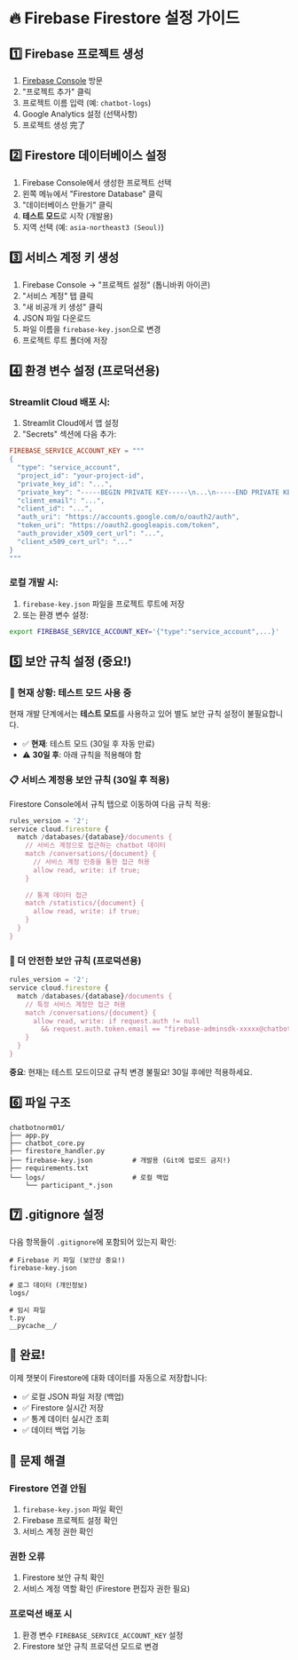 # 🔥 Firebase Firestore 설정 가이드

## 1️⃣ Firebase 프로젝트 생성

1. [Firebase Console](https://console.firebase.google.com/) 방문
2. "프로젝트 추가" 클릭
3. 프로젝트 이름 입력 (예: `chatbot-logs`)
4. Google Analytics 설정 (선택사항)
5. 프로젝트 생성 完了

## 2️⃣ Firestore 데이터베이스 설정

1. Firebase Console에서 생성한 프로젝트 선택
2. 왼쪽 메뉴에서 "Firestore Database" 클릭
3. "데이터베이스 만들기" 클릭
4. **테스트 모드**로 시작 (개발용)
5. 지역 선택 (예: `asia-northeast3 (Seoul)`)

## 3️⃣ 서비스 계정 키 생성

1. Firebase Console → "프로젝트 설정" (톱니바퀴 아이콘)
2. "서비스 계정" 탭 클릭
3. "새 비공개 키 생성" 클릭
4. JSON 파일 다운로드
5. 파일 이름을 `firebase-key.json`으로 변경
6. 프로젝트 루트 폴더에 저장

## 4️⃣ 환경 변수 설정 (프로덕션용)

### Streamlit Cloud 배포 시:
1. Streamlit Cloud에서 앱 설정
2. "Secrets" 섹션에 다음 추가:

```toml
FIREBASE_SERVICE_ACCOUNT_KEY = """
{
  "type": "service_account",
  "project_id": "your-project-id",
  "private_key_id": "...",
  "private_key": "-----BEGIN PRIVATE KEY-----\n...\n-----END PRIVATE KEY-----\n",
  "client_email": "...",
  "client_id": "...",
  "auth_uri": "https://accounts.google.com/o/oauth2/auth",
  "token_uri": "https://oauth2.googleapis.com/token",
  "auth_provider_x509_cert_url": "...",
  "client_x509_cert_url": "..."
}
"""
```

### 로컬 개발 시:
1. `firebase-key.json` 파일을 프로젝트 루트에 저장
2. 또는 환경 변수 설정:
```bash
export FIREBASE_SERVICE_ACCOUNT_KEY='{"type":"service_account",...}'
```

## 5️⃣ 보안 규칙 설정 (중요!)

### 🚨 현재 상황: 테스트 모드 사용 중

현재 개발 단계에서는 **테스트 모드**를 사용하고 있어 별도 보안 규칙 설정이 불필요합니다.
- ✅ **현재**: 테스트 모드 (30일 후 자동 만료)
- ⚠️ **30일 후**: 아래 규칙을 적용해야 함

### 📋 서비스 계정용 보안 규칙 (30일 후 적용)

Firestore Console에서 규칙 탭으로 이동하여 다음 규칙 적용:

```javascript
rules_version = '2';
service cloud.firestore {
  match /databases/{database}/documents {
    // 서비스 계정으로 접근하는 chatbot 데이터
    match /conversations/{document} {
      // 서비스 계정 인증을 통한 접근 허용
      allow read, write: if true;
    }
    
    // 통계 데이터 접근
    match /statistics/{document} {
      allow read, write: if true;
    }
  }
}
```

### 🔐 더 안전한 보안 규칙 (프로덕션용)

```javascript
rules_version = '2';
service cloud.firestore {
  match /databases/{database}/documents {
    // 특정 서비스 계정만 접근 허용
    match /conversations/{document} {
      allow read, write: if request.auth != null 
        && request.auth.token.email == "firebase-adminsdk-xxxxx@chatbot-log-01.iam.gserviceaccount.com";
    }
  }
}
```

**중요**: 현재는 테스트 모드이므로 규칙 변경 불필요! 30일 후에만 적용하세요.

## 6️⃣ 파일 구조

```
chatbotnorm01/
├── app.py
├── chatbot_core.py
├── firestore_handler.py
├── firebase-key.json          # 개발용 (Git에 업로드 금지!)
├── requirements.txt
└── logs/                      # 로컬 백업
    └── participant_*.json
```

## 7️⃣ .gitignore 설정

다음 항목들이 `.gitignore`에 포함되어 있는지 확인:

```
# Firebase 키 파일 (보안상 중요!)
firebase-key.json

# 로그 데이터 (개인정보)
logs/

# 임시 파일
t.py
__pycache__/
```

## 🚀 완료!

이제 챗봇이 Firestore에 대화 데이터를 자동으로 저장합니다:
- ✅ 로컬 JSON 파일 저장 (백업)
- ✅ Firestore 실시간 저장
- ✅ 통계 데이터 실시간 조회
- ✅ 데이터 백업 기능

## 🔧 문제 해결

### Firestore 연결 안됨
1. `firebase-key.json` 파일 확인
2. Firebase 프로젝트 설정 확인
3. 서비스 계정 권한 확인

### 권한 오류
1. Firestore 보안 규칙 확인
2. 서비스 계정 역할 확인 (Firestore 편집자 권한 필요)

### 프로덕션 배포 시
1. 환경 변수 `FIREBASE_SERVICE_ACCOUNT_KEY` 설정
2. Firestore 보안 규칙 프로덕션 모드로 변경
